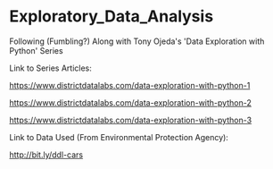 # Exploratory_Data_Analysis
Following (Fumbling?) Along with Tony Ojeda's 'Data Exploration with Python' Series

Link to Series Articles:

https://www.districtdatalabs.com/data-exploration-with-python-1

https://www.districtdatalabs.com/data-exploration-with-python-2

https://www.districtdatalabs.com/data-exploration-with-python-3

Link to Data Used (From Environmental Protection Agency):

http://bit.ly/ddl-cars
